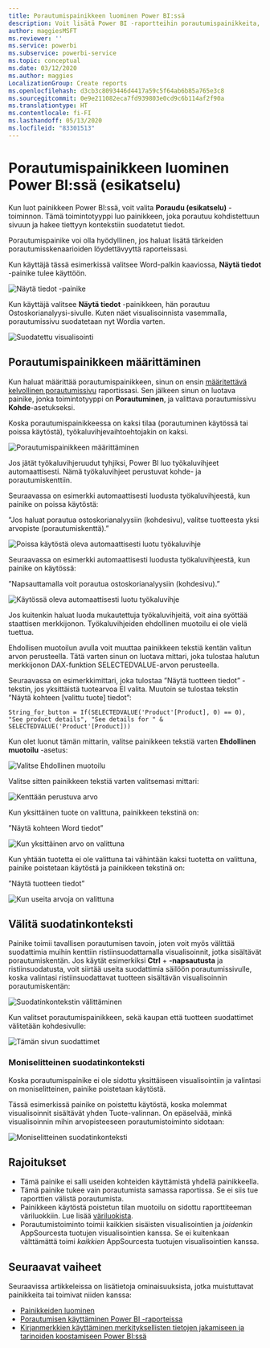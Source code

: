 ```yaml
---
title: Porautumispainikkeen luominen Power BI:ssä
description: Voit lisätä Power BI -raportteihin porautumispainikkeita, joiden avulla raportit toimivat sovellusten tavoin ja jotka auttavat syventämään käyttäjien sitoutumista.
author: maggiesMSFT
ms.reviewer: ''
ms.service: powerbi
ms.subservice: powerbi-service
ms.topic: conceptual
ms.date: 03/12/2020
ms.author: maggies
LocalizationGroup: Create reports
ms.openlocfilehash: d3cb3c8093446d4417a59c5f64ab6b85a765e3c8
ms.sourcegitcommit: 0e9e211082eca7fd939803e0cd9c6b114af2f90a
ms.translationtype: HT
ms.contentlocale: fi-FI
ms.lasthandoff: 05/13/2020
ms.locfileid: "83301513"
---
```

# <a name="create-a-drill-through-button-in-power-bi-preview"></a>Porautumispainikkeen luominen Power BI:ssä (esikatselu)

Kun luot painikkeen Power BI:ssä, voit valita **Poraudu (esikatselu)** -toiminnon. Tämä toimintotyyppi luo painikkeen, joka porautuu kohdistettuun sivuun ja hakee tiettyyn kontekstiin suodatetut tiedot.

Porautumispainike voi olla hyödyllinen, jos haluat lisätä tärkeiden porautumisskenaarioiden löydettävyyttä raporteissasi.

Kun käyttäjä tässä esimerkissä valitsee Word-palkin kaaviossa, **Näytä tiedot** -painike tulee käyttöön.

![Näytä tiedot -painike](media/desktop-drill-through-buttons/power-bi-drill-through-visual-button.png)

Kun käyttäjä valitsee **Näytä tiedot** -painikkeen, hän porautuu Ostoskorianalyysi-sivulle. Kuten näet visualisoinnista vasemmalla, porautumissivu suodatetaan nyt Wordia varten.

![Suodatettu visualisointi](media/desktop-drill-through-buttons/power-bi-drill-through-destination.png)

## <a name="set-up-a-drill-through-button"></a>Porautumispainikkeen määrittäminen

Kun haluat määrittää porautumispainikkeen, sinun on ensin [määritettävä kelvollinen porautumissivu](desktop-drillthrough.md) raportissasi. Sen jälkeen sinun on luotava painike, jonka toimintotyyppi on **Porautuminen**, ja valittava porautumissivu **Kohde**-asetukseksi.

Koska porautumispainikkeessa on kaksi tilaa (porautuminen käytössä tai poissa käytöstä), työkaluvihjevaihtoehtojakin on kaksi.

![Porautumispainikkeen määrittäminen](media/desktop-drill-through-buttons/power-bi-create-drill-through-button.png)

Jos jätät työkaluvihjeruudut tyhjiksi, Power BI luo työkaluvihjeet automaattisesti. Nämä työkaluvihjeet perustuvat kohde- ja porautumiskenttiin.

Seuraavassa on esimerkki automaattisesti luodusta työkaluvihjeestä, kun painike on poissa käytöstä:

”Jos haluat porautua ostoskorianalyysiin (kohdesivu), valitse tuotteesta yksi arvopiste (porautumiskenttä).”

![Poissa käytöstä oleva automaattisesti luotu työkaluvihje](media/desktop-drill-through-buttons/power-bi-drill-through-tooltip-disabled.png)

Seuraavassa on esimerkki automaattisesti luodusta työkaluvihjeestä, kun painike on käytössä:

”Napsauttamalla voit porautua ostoskorianalyysiin (kohdesivu).”

![Käytössä oleva automaattisesti luotu työkaluvihje](media/desktop-drill-through-buttons/power-bi-drill-through-visual-button.png)

Jos kuitenkin haluat luoda mukautettuja työkaluvihjeitä, voit aina syöttää staattisen merkkijonon. Työkaluvihjeiden ehdollinen muotoilu ei ole vielä tuettua.

Ehdollisen muotoilun avulla voit muuttaa painikkeen tekstiä kentän valitun arvon perusteella. Tätä varten sinun on luotava mittari, joka tulostaa halutun merkkijonon DAX-funktion SELECTEDVALUE-arvon perusteella.

Seuraavassa on esimerkkimittari, joka tulostaa ”Näytä tuotteen tiedot” -tekstin, jos yksittäistä tuotearvoa EI valita. Muutoin se tulostaa tekstin ”Näytä kohteen [valittu tuote] tiedot”:

```
String_for_button = If(SELECTEDVALUE('Product'[Product], 0) == 0), "See product details", "See details for " & SELECTEDVALUE('Product'[Product]))
```

Kun olet luonut tämän mittarin, valitse painikkeen tekstiä varten **Ehdollinen muotoilu** -asetus:

![Valitse Ehdollinen muotoilu](media/desktop-drill-through-buttons/power-bi-button-conditional-tooltip.png)

Valitse sitten painikkeen tekstiä varten valitsemasi mittari:

![Kenttään perustuva arvo](media/desktop-drill-through-buttons/power-bi-conditional-measure.png)

Kun yksittäinen tuote on valittuna, painikkeen tekstinä on:

”Näytä kohteen Word tiedot”

![Kun yksittäinen arvo on valittuna](media/desktop-drill-through-buttons/power-bi-conditional-button-text.png)

Kun yhtään tuotetta ei ole valittuna tai vähintään kaksi tuotetta on valittuna, painike poistetaan käytöstä ja painikkeen tekstinä on:

”Näytä tuotteen tiedot”

![Kun useita arvoja on valittuna](media/desktop-drill-through-buttons/power-bi-button-conditional-text-2.png)

## <a name="pass-filter-context"></a>Välitä suodatinkonteksti

Painike toimii tavallisen porautumisen tavoin, joten voit myös välittää suodattimia muihin kenttiin ristiinsuodattamalla visualisoinnit, jotka sisältävät porautumiskentän. Jos käytät esimerkiksi **Ctrl** +  **-napsautusta** ja ristiinsuodatusta, voit siirtää useita suodattimia säilöön porautumissivulle, koska valintasi ristiinsuodattavat tuotteen sisältävän visualisoinnin porautumiskentän:

![Suodatinkontekstin välittäminen](media/desktop-drill-through-buttons/power-bi-cross-filter-drill-through-button.png)

Kun valitset porautumispainikkeen, sekä kaupan että tuotteen suodattimet välitetään kohdesivulle:

![Tämän sivun suodattimet](media/desktop-drill-through-buttons/power-bi-button-filters-passed-through.png)

### <a name="ambiguous-filter-context"></a>Moniselitteinen suodatinkonteksti

Koska porautumispainike ei ole sidottu yksittäiseen visualisointiin ja valintasi on moniselitteinen, painike poistetaan käytöstä.

Tässä esimerkissä painike on poistettu käytöstä, koska molemmat visualisoinnit sisältävät yhden Tuote-valinnan. On epäselvää, minkä visualisoinnin mihin arvopisteeseen porautumistoiminto sidotaan:

![Moniselitteinen suodatinkonteksti](media/desktop-drill-through-buttons/power-bi-button-disabled-ambiguity.png)

## <a name="limitations"></a>Rajoitukset

- Tämä painike ei salli useiden kohteiden käyttämistä yhdellä painikkeella.
- Tämä painike tukee vain porautumista samassa raportissa. Se ei siis tue raporttien välistä porautumista.
- Painikkeen käytöstä poistetun tilan muotoilu on sidottu raporttiteeman väriluokkiin. Lue lisää [väriluokista](desktop-report-themes.md#setting-structural-colors).
- Porautumistoiminto toimii kaikkien sisäisten visualisointien ja *joidenkin* AppSourcesta tuotujen visualisointien kanssa. Se ei kuitenkaan välttämättä toimi *kaikkien* AppSourcesta tuotujen visualisointien kanssa.

## <a name="next-steps"></a>Seuraavat vaiheet
Seuraavissa artikkeleissa on lisätietoja ominaisuuksista, jotka muistuttavat painikkeita tai toimivat niiden kanssa:

* [Painikkeiden luominen](desktop-buttons.md)
* [Porautumisen käyttäminen Power BI -raporteissa](desktop-drillthrough.md)
* [Kirjanmerkkien käyttäminen merkityksellisten tietojen jakamiseen ja tarinoiden koostamiseen Power BI:ssä](desktop-bookmarks.md)


